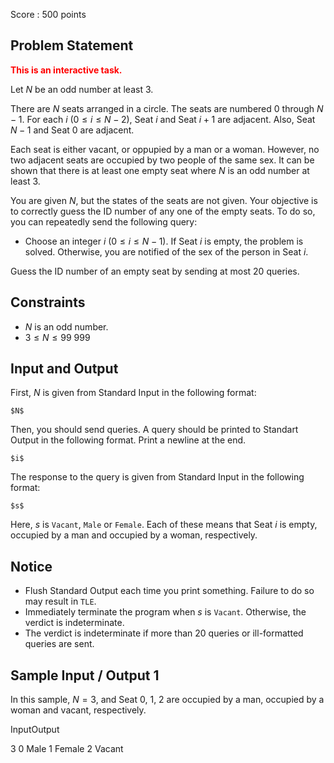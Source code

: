 Score : $500$ points

## Problem Statement

<font color="red">**This is an interactive task.**</font>

Let $N$ be an odd number at least $3$.

There are $N$ seats arranged in a circle.
The seats are numbered $0$ through $N-1$.
For each $i$ ($0 \leq i \leq N - 2$), Seat $i$ and Seat $i + 1$ are adjacent.
Also, Seat $N - 1$ and Seat $0$ are adjacent.

Each seat is either vacant, or oppupied by a man or a woman.
However, no two adjacent seats are occupied by two people of the same sex.
It can be shown that there is at least one empty seat where $N$ is an odd number at least $3$.

You are given $N$, but the states of the seats are not given.
Your objective is to correctly guess the ID number of any one of the empty seats.
To do so, you can repeatedly send the following query:

- Choose an integer $i$ ($0 \leq i \leq N - 1$). If Seat $i$ is empty, the problem is solved. Otherwise, you are notified of the sex of the person in Seat $i$.

Guess the ID number of an empty seat by sending at most $20$ queries.

## Constraints

- $N$ is an odd number.
- $3 \leq N \leq 99$ $999$

## Input and Output

First, $N$ is given from Standard Input in the following format:

```plain
$N$
```

Then, you should send queries.
A query should be printed to Standart Output in the following format.
Print a newline at the end.

```plain
$i$
```

The response to the query is given from Standard Input in the following format:

```plain
$s$
```

Here, $s$ is `Vacant`, `Male` or `Female`.
Each of these means that Seat $i$ is empty, occupied by a man and occupied by a woman, respectively.

## Notice

- Flush Standard Output each time you print something. Failure to do so may result in `TLE`.
- Immediately terminate the program when $s$ is `Vacant`. Otherwise, the verdict is indeterminate.
- The verdict is indeterminate if more than $20$ queries or ill-formatted queries are sent.

## Sample Input / Output 1

In this sample, $N = 3$, and Seat $0$, $1$, $2$ are occupied by a man, occupied by a woman and vacant, respectively.

InputOutput

3
0
Male
1
Female
2
Vacant